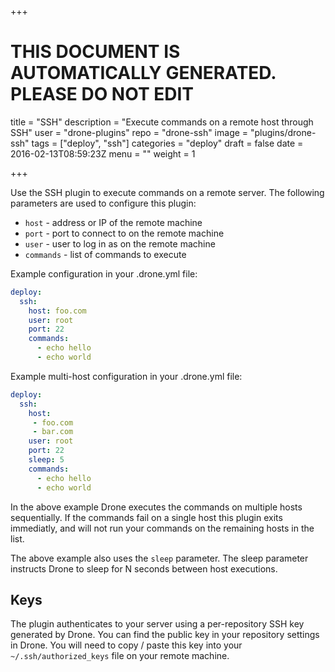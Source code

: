 +++

# THIS DOCUMENT IS AUTOMATICALLY GENERATED. PLEASE DO NOT EDIT

title = "SSH"
description = "Execute commands on a remote host through SSH"
user = "drone-plugins"
repo = "drone-ssh"
image = "plugins/drone-ssh"
tags = ["deploy", "ssh"]
categories = "deploy"
draft = false
date = 2016-02-13T08:59:23Z
menu = ""
weight = 1

+++

Use the SSH plugin to execute commands on a remote server. The following parameters are used to configure this plugin:

* `host` - address or IP of the remote machine
* `port` - port to connect to on the remote machine
* `user` - user to log in as on the remote machine
* `commands` - list of commands to execute

Example configuration in your .drone.yml file:

```yaml
deploy:
  ssh:
    host: foo.com
    user: root
    port: 22
    commands:
      - echo hello
      - echo world
```

Example multi-host configuration in your .drone.yml file:

```yaml
deploy:
  ssh:
    host:
     - foo.com
     - bar.com
    user: root
    port: 22
    sleep: 5
    commands:
      - echo hello
      - echo world
```

In the above example Drone executes the commands on multiple hosts sequentially. If the commands fail on a single host this plugin exits immediatly, and will not run your commands on the remaining hosts in the list.

The above example also uses the `sleep` parameter. The sleep parameter instructs Drone to sleep for N seconds between host executions.

## Keys

The plugin authenticates to your server using a per-repository SSH key generated by Drone. You can find the public key in your repository settings in Drone. You will need to copy / paste this key into your `~/.ssh/authorized_keys` file on your remote machine.
